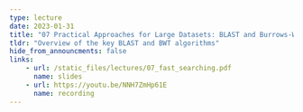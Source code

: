 ```yaml
---
type: lecture
date: 2023-01-31
title: "07 Practical Approaches for Large Datasets: BLAST and Burrows-Wheeler Transform"
tldr: "Overview of the key BLAST and BWT algorithms"
hide_from_announcments: false
links: 
    - url: /static_files/lectures/07_fast_searching.pdf
      name: slides
    - url: https://youtu.be/NNH7ZmHp61E 
      name: recording
---
```

